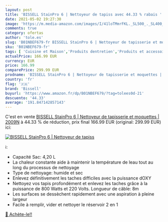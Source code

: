```yaml
---
layout: post
title: 'BISSELL StainPro 6 | Nettoyeur de tapiss avec 44.33 % rabais '
date: 2021-05-02 19:27:30
image: 'https://m.media-amazon.com/images/I/41loTMmrFKL._SL500_._SL400_.jpg'
comments: true
category: ofertas
author: 'tole.es'
slug: 'B01NBEF679-fr BISSELL StainPro 6 | Nettoyeur de tapisserie et moquettes...'
sku: 'B01NBEF679-fr'
tags: [ 'Cuisine et Maison','Produits dentretien','Produits et accessoires de nettoyage','bissell', ]
actualPrice: 166.99 EUR
currency: EUR
price: 166.99
comparePrice: 299.99 EUR
prodname: 'BISSELL StainPro 6 | Nettoyeur de tapisserie et moquettes | 2009N'
country: 'fr'
flag: '🇫🇷'
brand: 'Bissell'
buyurl: 'https://www.amazon.fr/dp/B01NBEF679/?tag=tolees0d-21'
descuento: '44.33'
average: '191.847142857143'
---
```


C'est en vente [BISSELL StainPro 6 | Nettoyeur de tapisserie et moquettes | 2009N](https://www.amazon.fr/dp/B01NBEF679/?tag=tolees0d-21)  à  44.33 % de réduction, prix final  166.99 EUR (original: 299.99 EUR) ici:

[![BISSELL StainPro 6 | Nettoyeur de tapiss](https://m.media-amazon.com/images/I/41loTMmrFKL._SL500_._SL400_.jpg)](https://www.amazon.fr/dp/B01NBEF679/?tag=tolees0d-21)

ℹ️:

- Capacité Sac: 4,20 L
- La chaleur constante aide à maintenir la température de leau tout au long du processus de nettoyage
- Type de nettoyage: humide et sec
- Enlevez définitivement les taches difficiles avec la puissance dOXY
- Nettoyez vos tapis profondément et enlevez les taches grâce à la puissance de 800 Watts et 220 Volts. Longueur de câble: 8m
- Les surfaces se dessèchent rapidement avec une aspiration à pleine largeur
- Facile à remplir, vider et nettoyer le réservoir 2 en 1

[🛒 Achète-le!!](https://www.amazon.fr/dp/B01NBEF679/?tag=tolees0d-21)
